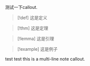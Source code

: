 <head>
    <meta charset="UTF-8">
    <meta name="viewport" content="width=device-width, initial-scale=1.0">
    <title>Chapter2 Convex Sets</title>
    <link rel="stylesheet" href="https://github.com/SuoRuGithub/zzBlog/tree/main/styles_note.css">
    <script src="https://github.com/SuoRuGithub/zzBlog/tree/main/Scripts/callout.js"></script>
    <script type="text/x-mathjax-config">
    MathJax.Hub.Config({ TeX: { equationNumbers: { autoNumber: "all" } } });
    </script>
    <script type="text/x-mathjax-config">
    MathJax.Hub.Config({tex2jax: {
            inlineMath: [ ['$','$'], ["\\(","\\)"] ],
            processEscapes: true
          }
        });
    </script>
    <script src="https://cdn.mathjax.org/mathjax/latest/MathJax.js?config=TeX-AMS-MML_HTMLorMML" type="text/javascript">
    </script>    
</head>



测试一下callout.

> [!def] 
> 这是定义

> [!thm] 
> 这是定理

> [!lemma] 
> 这是引理

> [!example] 
> 这是例子


<div class="callout def">
test
test
this is a multi-line
note callout.</div>